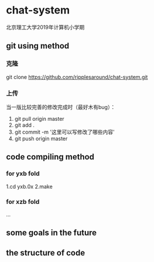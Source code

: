 # chat-system
北京理工大学2019年计算机小学期

## git using method
### 克隆
git clone https://github.com/ripplesaround/chat-system.git
### 上传
当一版比较完善的修改完成时（最好木有bug）：
1. git pull origin master
2. git add .
3. git commit -m '这里可以写修改了哪些内容'
4. git push origin master

## code compiling method
### for yxb fold
1.cd yxb.0x
2.make

### for xzb fold
...

## some goals in the future

## the structure of code


